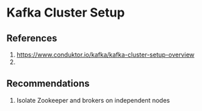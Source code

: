# Kafka Cluster Setup

## References

1. https://www.conduktor.io/kafka/kafka-cluster-setup-overview
1. 

## Recommendations

1. Isolate Zookeeper and brokers on independent nodes

